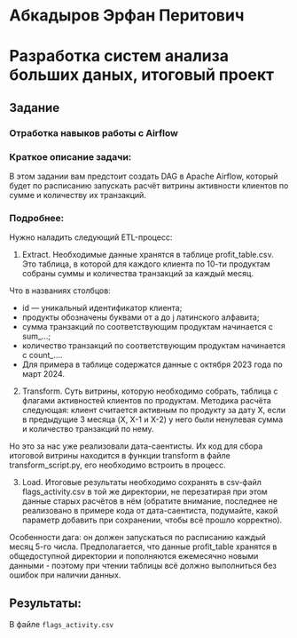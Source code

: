 # Абкадыров Эрфан Перитович
# Разработка систем анализа больших даных, итоговый проект
## Задание 

### Отработка навыков работы с Airflow
### Краткое описание задачи:

В этом задании вам предстоит создать DAG в Apache Airflow, 
который будет по расписанию запускать расчёт витрины активности 
клиентов по сумме и количеству их транзакций.

### Подробнее:
Нужно наладить следующий ETL-процесс:

1. Extract. Необходимые данные хранятся в таблице profit_table.csv. 
Это таблица, в которой для каждого клиента по 10-ти продуктам собраны 
суммы и количества транзакций за каждый месяц.

Что в названиях столбцов:

- id —  уникальный идентификатор клиента;
- продукты обозначены буквами от a до j латинского алфавита;
- сумма транзакций по соответствующим продуктам начинается с sum_…;
- количество транзакций по соответствующим продуктам начинается с count_….
- Для примера в таблице содержатся данные с октября 2023 года по март 2024.

2. Transform. Суть витрины, которую необходимо собрать, таблица с флагами 
активностей клиентов по продуктам. Методика расчёта следующая: клиент 
считается активным по продукту за дату X, если в предыдущие 3 месяца 
(X, X-1 и X-2) у него были ненулевая сумма и количество транзакций по нему.

Но это за нас уже реализовали дата-саентисты. Их код для сбора итоговой 
витрины находится в функции transform в файле transform_script.py, его 
необходимо встроить в процесс.

3. Load. Итоговые результаты необходимо сохранять в csv-файл flags_activity.csv 
в той же директории, не перезатирая при этом данные старых расчётов в нём 
(обратите внимание, последнее не реализовано в примере кода от дата-саентиста, 
подумайте, какой параметр добавить при сохранении, чтобы всё прошло корректно).

Особенности дага: он должен запускаться по расписанию каждый месяц 5-го числа. 
Предполагается, что данные profit_table хранятся в общедоступной директории и 
пополняются ежемесячно новыми данными - поэтому при чтении таблицы всё должно 
выполниться без ошибок при наличии данных.

## Результаты:

В файле `flags_activity.csv`

